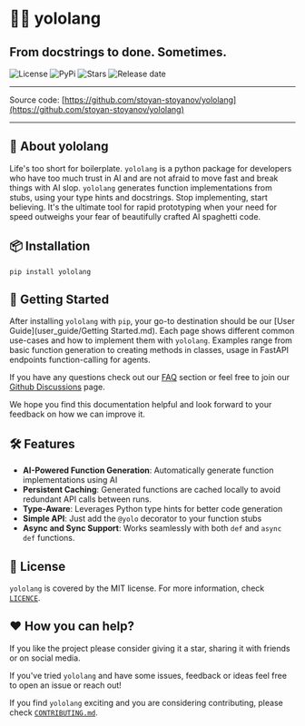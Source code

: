 # 🚀💥 yololang
## From docstrings to done. Sometimes.

![License](https://img.shields.io/github/license/stoyan-stoyanov/yololang)
![PyPi](https://img.shields.io/pypi/v/microllm)
![Stars](https://img.shields.io/github/stars/stoyan-stoyanov/yololang?style=social)
![Release date](https://img.shields.io/github/release-date/stoyan-stoyanov/yololang?style=social)

***
Source code: [https://github.com/stoyan-stoyanov/yololang](https://github.com/stoyan-stoyanov/yololang)<br/>
***

## 🤖 About yololang
Life's too short for boilerplate. `yololang` is a python package for developers who have too much trust in AI and are not afraid to move fast and break things with AI slop. 
`yololang` generates function implementations from stubs, using your type hints and docstrings. Stop implementing, start believing. It's the ultimate tool for rapid prototyping when your need for speed outweighs your fear of beautifully crafted AI spaghetti code.

## 📦 Installation
```
pip install yololang
```

## 🧪 Getting Started
After installing `yololang` with `pip`, your go-to destination should be our [User 
Guide](user_guide/Getting Started.md). Each page shows different common use-cases 
and how to implement them with `yololang`. Examples range from basic function generation
to creating methods in classes, usage in FastAPI endpoints function-calling for agents.

If you have any questions check out our [FAQ](user_guide/Agents.md) section or feel free to join our 
[Github Discussions](https://github.com/stoyan-stoyanov/yololang/discussions) page.

We hope you find this documentation helpful and look forward to your feedback on how 
we can improve it.


## 🛠️ Features
- **AI-Powered Function Generation**: Automatically generate function implementations using AI
- **Persistent Caching**: Generated functions are cached locally to avoid redundant API calls between runs.
- **Type-Aware**: Leverages Python type hints for better code generation
- **Simple API**: Just add the `@yolo` decorator to your function stubs
- **Async and Sync Support**: Works seamlessly with both `def` and `async def` functions.

## 📃 License
`yololang` is covered by the MIT license. For more information, check 
[`LICENCE`](https://github.com/stoyan-stoyanov/yololang/blob/main/LICENSE).

## ❤️ How you can help?
If you like the project please consider giving it a star, sharing it with friends or on social media.

If you've tried `yololang` and have some issues, feedback or ideas feel free to open an issue or reach out!

If you find `yololang` exciting and you are considering contributing, please check [`CONTRIBUTING.md`](https://github.com/stoyan-stoyanov/yololang/blob/main/CONTRIBUTING.md).